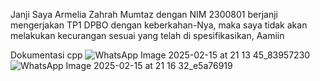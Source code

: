 Janji
Saya Armelia Zahrah Mumtaz dengan NIM 2300801 berjanji mengerjakan TP1 DPBO dengan keberkahan-Nya, maka saya tidak akan melakukan kecurangan sesuai yang telah di spesifikasikan, Aamiin

Dokumentasi cpp
![WhatsApp Image 2025-02-15 at 21 13 45_83957230](https://github.com/user-attachments/assets/189a925f-c9ce-49f6-a17a-e290b0878b2c)
![WhatsApp Image 2025-02-15 at 21 16 32_e5a76919](https://github.com/user-attachments/assets/05974656-2691-41fb-9e7b-72797e3b447e)

